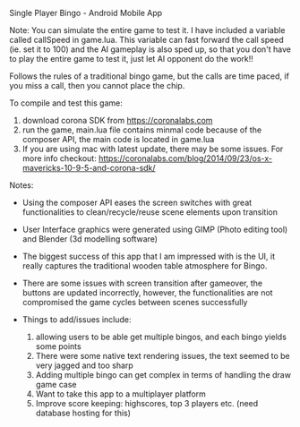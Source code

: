 Single Player Bingo - Android Mobile App

Note: You can simulate the entire game to test it. I have included a variable called callSpeed in game.lua.
This variable can fast forward the call speed (ie. set it to 100) and the AI gameplay is also sped up, 
so that you don't have to play the entire game to test it, just let AI opponent do the work!!

Follows the rules of a traditional bingo game, but the calls are time paced,
if you miss a call, then you cannot place the chip. 

To compile and test this game:

1. download corona SDK from https://coronalabs.com
2. run the game, main.lua file contains minmal code because of the composer API,
   the main code is located in game.lua
3. If you are using mac with latest update, there may be some issues.
   For more info checkout: https://coronalabs.com/blog/2014/09/23/os-x-mavericks-10-9-5-and-corona-sdk/
   

Notes:

- Using the composer API eases the screen switches with great functionalities to
  clean/recycle/reuse scene elements upon transition

- User Interface graphics were generated using GIMP (Photo editing tool) and Blender (3d modelling software)
- The biggest success of this app that I am impressed with is the UI, it really captures
  the traditional wooden table atmosphere for Bingo.
- There are some issues with screen transition after gameover, the buttons are updated incorrectly, however,
  the functionalities are not compromised the game cycles between scenes successfully
- Things to add/issues include: 
    1. allowing users to be able get multiple bingos, and each bingo yields some points
    2. There were some native text rendering issues, the text seemed to be very jagged and too sharp
    3. Adding multiple bingo can get complex in terms of handling the draw game case
    4. Want to take this app to a multiplayer platform
    5. Improve score keeping: highscores, top 3 players etc. (need database hosting for this)
    
